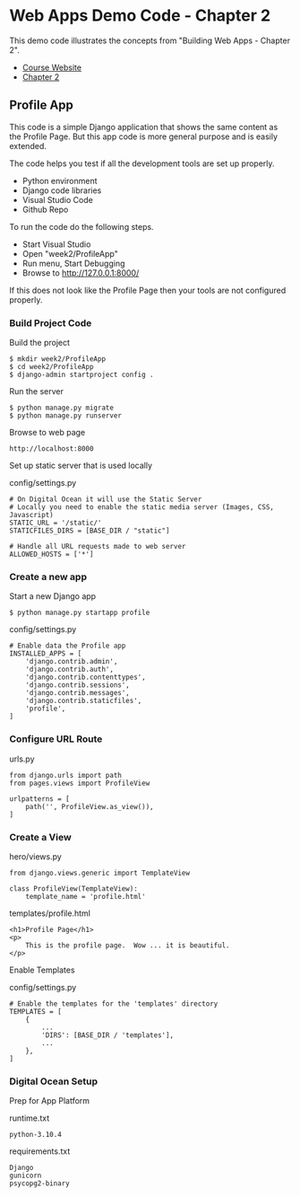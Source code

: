 # Web Apps Demo Code  - Chapter 2

This demo code illustrates the concepts from "Building Web Apps - Chapter 2".

* [Course Website](https://shrinking-world.com/course/bacs350)
* [Chapter 2](https://shrinking-world.com/course/bacs350/chapter/2)


## Profile App

This code is a simple Django application that shows the same content as the 
Profile Page.  But this app code is more general purpose and is easily extended.

The code helps you test if all the development tools are set up properly.

* Python environment
* Django code libraries
* Visual Studio Code
* Github Repo

To run the code do the following steps.

* Start Visual Studio
* Open "week2/ProfileApp"
* Run menu, Start Debugging
* Browse to http://127.0.0.1:8000/

If this does not look like the Profile Page then your tools are not configured
properly.



### Build Project Code

Build the project

    $ mkdir week2/ProfileApp
    $ cd week2/ProfileApp
    $ django-admin startproject config .

Run the server

    $ python manage.py migrate
    $ python manage.py runserver

Browse to web page

    http://localhost:8000

Set up static server that is used locally

config/settings.py

    # On Digital Ocean it will use the Static Server
    # Locally you need to enable the static media server (Images, CSS, Javascript)
    STATIC_URL = '/static/'
    STATICFILES_DIRS = [BASE_DIR / "static"]

    # Handle all URL requests made to web server
    ALLOWED_HOSTS = ['*']


### Create a new app

Start a new Django app

    $ python manage.py startapp profile
   
config/settings.py

    # Enable data the Profile app
    INSTALLED_APPS = [
        'django.contrib.admin',
        'django.contrib.auth',
        'django.contrib.contenttypes',
        'django.contrib.sessions',
        'django.contrib.messages',
        'django.contrib.staticfiles',
        'profile',
    ]


### Configure URL Route
   
urls.py

    from django.urls import path
    from pages.views import ProfileView
    
    urlpatterns = [
        path('', ProfileView.as_view()),
    ]
  

### Create a View

hero/views.py

    from django.views.generic import TemplateView
    
    class ProfileView(TemplateView):
        template_name = 'profile.html'


templates/profile.html

    <h1>Profile Page</h1>
    <p>
        This is the profile page.  Wow ... it is beautiful.
    </p>


Enable Templates

config/settings.py

    # Enable the templates for the 'templates' directory
    TEMPLATES = [
        {
            ...
            'DIRS': [BASE_DIR / 'templates'],
            ...
        },
    ]


### Digital Ocean Setup

Prep for App Platform

runtime.txt

    python-3.10.4

requirements.txt

    Django
    gunicorn
    psycopg2-binary

    